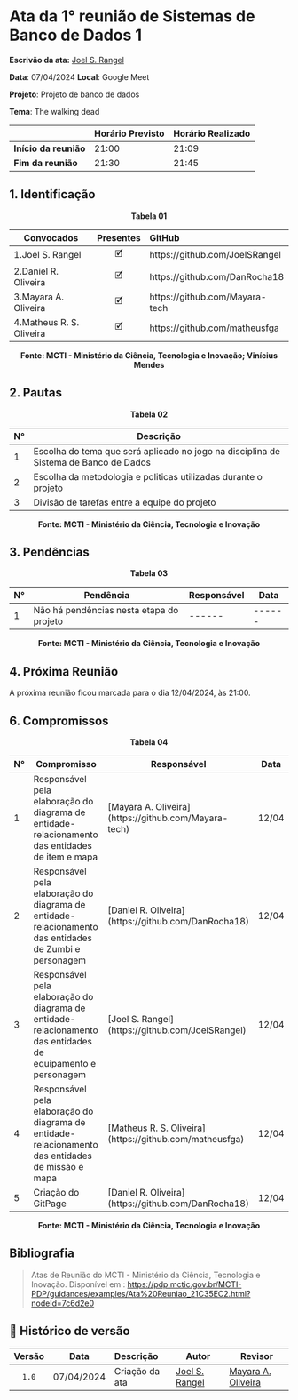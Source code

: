 # Ata da  1° reunião de Sistemas de Banco de Dados 1

**Escrivão da ata:** [Joel S. Rangel](https://github.com/JoelSRangel)  

**Data**:   07/04/2024                             **Local**: Google Meet

**Projeto**: Projeto de banco de dados 

**Tema**: The walking dead

<table align="center">
  <thead>
    <tr>
    <th></th>
    <th><strong>Horário Previsto</strong></th>
    <th><strong>Horário Realizado</strong></th>
    </tr>
  </thead>
    <tbody>
    <tr>
      <td><strong>Início da reunião</strong></td>
      <td>21:00</td>
      <td>21:09</td>
    </tr>
    <tr>
      <td><strong>Fim da reunião</strong></td>
      <td>21:30</td>
      <td>21:45</td>
    </tr>
  </tbody>
</table>


## 1. Identificação

<p align="center"><b>Tabela 01</b></p>

<table align="center">
  <thead>
    <tr>
    <th>Convocados</th>
    <th style="text-align:center">Presentes</th>
    <th style="text-align:left">GitHub</th>
    </tr>
  </thead>
  <tbody>
    <tr>
      <td>1.Joel S. Rangel</td>
      <td style="text-align:center">🗹</td>
      <td style="text-align:left">https://github.com/JoelSRangel</td>
    </tr>
    <tr>
      <td>2.Daniel R. Oliveira</td>
      <td style="text-align:center">🗹</td>
      <td style="text-align:left">https://github.com/DanRocha18</td>
    </tr>
    <tr>
      <td>3.Mayara A. Oliveira</td>
      <td style="text-align:center">🗹</td>
      <td style="text-align:left">https://github.com/Mayara-tech</td>
    </tr>
    <tr>
      <td>4.Matheus R. S. Oliveira</td>
      <td style="text-align:center">🗹</td>
      <td style="text-align:left">https://github.com/matheusfga</td>
    </tr>
  </tbody>
</table>

<p align="center"><b>Fonte: MCTI - Ministério da Ciência, Tecnologia e Inovação; Vinícius Mendes</b></p>

## 2. Pautas

<p align="center"><b>Tabela 02</b></p>

<table align="center">
  <thead>
    <tr>
    <th><strong>N°</strong></th>
    <th><strong>Descrição</strong></th>
    </tr>
  </thead>
  <tbody>
    <tr>
      <td>1</td>
      <td>Escolha do tema que será aplicado no jogo na disciplina de Sistema de Banco de Dados</td>
    </tr>
      <tr>
      <td>2</td>
      <td>Escolha da metodologia e politicas utilizadas durante o projeto</td>
    </tr>
    <tr>
      <td>3</td>
      <td>Divisão de tarefas entre a equipe do projeto</td>
    </tr>
  </tbody>
</table>

<p align="center"><b>Fonte: MCTI - Ministério da Ciência, Tecnologia e Inovação</b></p>

## 3. Pendências
<p align="center"><b>Tabela 03</b></p>

<table align="center">
<thead>
    <tr>
    <th><strong>N°</strong></th>
    <th><strong>Pendência</strong></th>
    <th><strong>Responsável</strong></th>
    <th><strong>Data</strong></th>
    </tr>
  </thead>
  <tbody>
    <tr>
    <td>1</td>
    <td>Não há pendências nesta etapa do projeto</td>
    <td>------</td>
    <td>------</td>
    </tr>
  </tbody>
</table>

<p align="center"><b>Fonte: MCTI - Ministério da Ciência, Tecnologia e Inovação</b></p>

## 4. Próxima Reunião

A próxima reunião ficou marcada para o dia 12/04/2024, às 21:00.

## 6. Compromissos

<p align="center"><b>Tabela 04</b></p>
  
<table align="center">
  <thead>
    <tr>
    <th><strong>N°</strong></th>
    <th><strong>Compromisso</strong></th>
    <th><strong>Responsável</strong></th>
    <th><strong>Data</strong></th>
    </tr>
  </thead>
  <tbody>
    <tr>
      <td>1</td>
      <td>Responsável pela elaboração do diagrama de entidade-relacionamento das entidades de item e mapa</td>
      <td>[Mayara A. Oliveira](https://github.com/Mayara-tech)</td>
      <td>12/04</td>
    </tr>
    <tr>
      <td>2</td>
      <td>Responsável pela elaboração do diagrama de entidade-relacionamento das entidades de Zumbi e personagem</td>
      <td>[Daniel R. Oliveira](https://github.com/DanRocha18)</td>
      <td>12/04</td>
    </tr>
    <tr>
      <td>3</td>
      <td>Responsável pela elaboração do diagrama de entidade-relacionamento das entidades de equipamento e personagem </td>
      <td>[Joel S. Rangel](https://github.com/JoelSRangel)</td>
      <td>12/04</td>
    </tr>
    <tr>
      <td>4</td>
      <td>Responsável pela elaboração do diagrama de entidade-relacionamento das entidades de missão e mapa </td>
      <td>[Matheus R. S. Oliveira](https://github.com/matheusfga)</td>
      <td>12/04</td>
    </tr>
      <tr>
      <td>5</td>
      <td>Criação do GitPage </td>
      <td>[Daniel R. Oliveira](https://github.com/DanRocha18)</td>
      <td>12/04</td>
    </tr>
  </tbody>
</table>

<p align="center"><b>Fonte: MCTI - Ministério da Ciência, Tecnologia e Inovação</b></p>


## Bibliografia

>  Atas de Reunião do MCTI - Ministério da Ciência, Tecnologia e Inovação. Disponível em : https://pdp.mctic.gov.br/MCTI-PDP/guidances/examples/Ata%20Reuniao_21C35EC2.html?nodeId=7c6d2e0



## 📑 Histórico de versão

| Versão| Data      | Descrição | Autor | Revisor       |
| :-:   | :-----:       | :------       | -------    | -------            |
| `1.0`   |07/04/2024|   Criação da ata | [Joel S. Rangel](https://github.com/JoelSRangel) | [Mayara A. Oliveira](https://github.com/Mayara-tech) |


